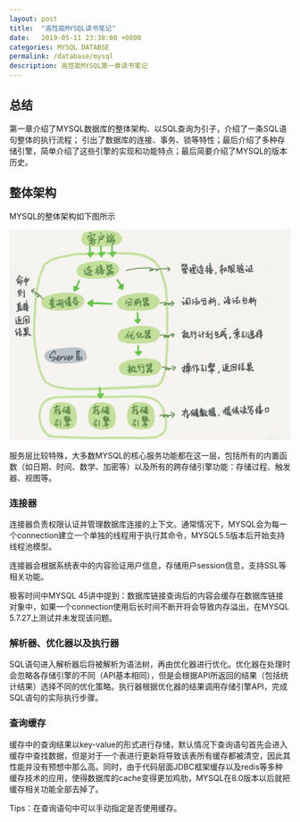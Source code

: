 ```yaml
---
layout: post
title:  "高性能MYSQL读书笔记"
date:   2019-05-11 23:38:00 +0800
categories: MYSQL DATABSE
permalink: /database/mysql
description: 高性能MYSQL第一章读书笔记
---
```


## 总结
第一章介绍了MYSQL数据库的整体架构、以SQL查询为引子，介绍了一条SQL语句整体的执行流程；
引出了数据库的连接、事务、锁等特性；最后介绍了多种存储引擎，简单介绍了这些引擎的实现和功能特点；最后简要介绍了MYSQL的版本历史。

## 整体架构
MYSQL的整体架构如下图所示

![mysql-architecture](../resources/img/mysql-architecture.png)

服务层比较特殊，大多数MYSQL的核心服务功能都在这一层，包括所有的内置函数（如日期、时间、数学、加密等）以及所有的跨存储引擎功能：存储过程、触发器、视图等。

### 连接器
连接器负责权限认证并管理数据库连接的上下文。通常情况下，MYSQL会为每一个connection建立一个单独的线程用于执行其命令，MYSQL5.5版本后开始支持线程池模型。

连接器会根据系统表中的内容验证用户信息，存储用户session信息，支持SSL等相关功能。

极客时间中MYSQL 45讲中提到：数据库链接查询后的内容会缓存在数据库链接对象中，如果一个connection使用后长时间不断开将会导致内存溢出，在MYSQL 5.7.27上测试并未发现该问题。


### 解析器、优化器以及执行器

SQL语句进入解析器后将被解析为语法树，再由优化器进行优化。优化器在处理时会忽略各存储引擎的不同（API基本相同），但是会根据API所返回的结果（包括统计结果）选择不同的优化策略。执行器根据优化器的结果调用存储引擎API，完成SQL语句的实际执行步骤。

### 查询缓存

缓存中的查询结果以key-value的形式进行存储，默认情况下查询语句首先会进入缓存中查找数据，但是对于一个表进行更新将导致该表所有缓存都被清空，因此其性能并没有预想中那么高。同时，由于代码层面JDBC框架缓存以及redis等多种缓存技术的应用，使得数据库的cache变得更加鸡肋，MYSQL在8.0版本以后就把缓存相关功能全部去掉了。

Tips：在查询语句中可以手动指定是否使用缓存。
